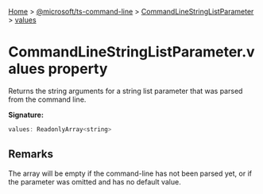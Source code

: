 [Home](./index) &gt; [@microsoft/ts-command-line](./ts-command-line.md) &gt; [CommandLineStringListParameter](./ts-command-line.commandlinestringlistparameter.md) &gt; [values](./ts-command-line.commandlinestringlistparameter.values.md)

# CommandLineStringListParameter.values property

Returns the string arguments for a string list parameter that was parsed from the command line.

**Signature:**
```javascript
values: ReadonlyArray<string>
```

## Remarks

The array will be empty if the command-line has not been parsed yet, or if the parameter was omitted and has no default value.
